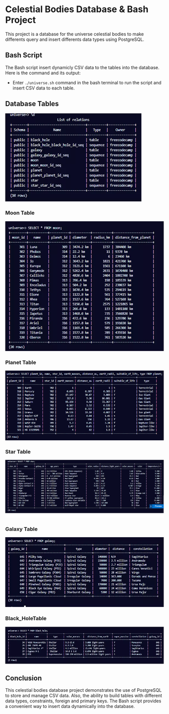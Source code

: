 # Celestial Bodies Database & Bash Project

This project is a database for the universe celestial bodies to make differents query and insert differents data types using PostgreSQL.


## Bash Script

The Bash script insert dynamicly CSV data to the tables into the database. Here is the command and its output:<br>
- Enter `./universe.sh` command in the bash terminal to run the script and insert CSV data to each table.<br>

## Database Tables

![Alt text](/public/universe-db-details.webp)


### Moon Table

![Alt text](/public/universe-db-moon.webp)


### Planet Table

![Alt text](/public/universe-db-planets.webp)


### Star Table

![Alt text](/public/universe-db-stars.webp)


### Galaxy Table

![Alt text](/public/universe-db-galaxy.webp)


### Black_HoleTable

![Alt text](/public/universe-db-black-hole.webp)


## Conclusion

This celestial bodies database project demonstrates the use of PostgreSQL to store and manage CSV data. Also, the ability to build tables with different data types, constraints, foreign and primary keys. The Bash script provides a convenient way to insert data dynamically into the database.
